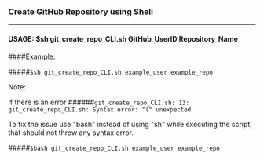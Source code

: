 ### Create GitHub Repository using Shell ###
--------------------------------------------

#### USAGE:  $sh git_create_repo_CLI.sh GitHub_UserID Repository_Name ####

####Example: 

#####```$sh git_create_repo_CLI.sh example_user example_repo ```



Note:

If there is an error
######```git_create_repo_CLI.sh: 13: git_create_repo_CLI.sh: Syntax error: "(" unexpected```

To fix the issue use "bash" instead of using "sh" while executing the script, that should not throw any syntax error.

#####```$bash git_create_repo_CLI.sh example_user example_repo ```
